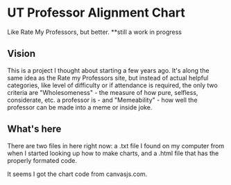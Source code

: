# UT Professor Alignment Chart

Like Rate My Professors, but better. **still a work in progress

## Vision

This is a project I thought about starting a few years ago. It's along the same idea as the Rate my Professors site, but instead of actual helpful categories, like level of difficulty or if attendance is required, the only two criteria are "Wholesomeness" -  the measure of how pure, selfless, considerate, etc. a professor is - and "Memeability" - how well the professor can be made into a meme or inside joke.

## What's here

There are two files in here right now: a .txt file I found on my computer from when I started looking up how to make charts, and a .html file that has the properly formated code.

It seems I got the chart code from canvasjs.com.
